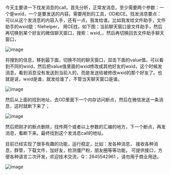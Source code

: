 今天主要讲一下找发消息的call，首先分析，正常发消息，至少需要两个参数：一个是wxid，一个是要发送的内容。需要用到的工具，OD和CE。找发消息要点：可以从这个发消息的内容入手，还有一点，我发给谁。比如我发给文件助手，文件助手的wxid是：filehelper，
用CE找，如下图：当前聊天窗口是文件助手，然后再切换到某个好友的微信聊天窗口，搜索：wxid_，然后再切换回去文件助手聊天窗口，

![image](https://user-images.githubusercontent.com/96330669/163746771-e8202758-9935-4c57-b3ed-ca4e7a206c5e.png)

将搜到的信息，移到最下面，切换不同的聊天窗口，双击下面的value值，可以看到不同的wxid，然后把value值里面的wxid修改成其他好友的wxid，这个时候发消息，看到消息没有发送到当前人的，而是发送给被修改wxid的那个好友了。也就是说，wxid是谁，就发给谁了，不管当天聊天窗口是谁。

![image](https://user-images.githubusercontent.com/96330669/163746800-55d9fcb8-df37-49f3-b10e-6e09997ab82f.png)

然后从上面的找到地址，去OD里面下一个内存访问断点，然后在微信发送一条消息，这时就断下来了；

![image](https://user-images.githubusercontent.com/96330669/163746816-ec22ff0e-9589-49d8-9adf-6f3bfab46254.png)

然后把刚才的断点删除，找传两个或者以上参数的汇编的地方，下一个断点，再发消息，看断下来。最终找到这个发消息call的地址。

目前已经实现了很多有趣的功能，运行稳定，比如：发各种消息，
接收各种消息，群管，下载文件，加好友，检测僵尸粉，朋友圈等等功能，
可提供接口，方便各种语言二次开发，欢迎技术交流，Q：2645542961
，请勿用于商业用途。

![image](https://user-images.githubusercontent.com/96330669/163746925-98b2b76e-1d80-473e-ab88-8db198699aea.png)

